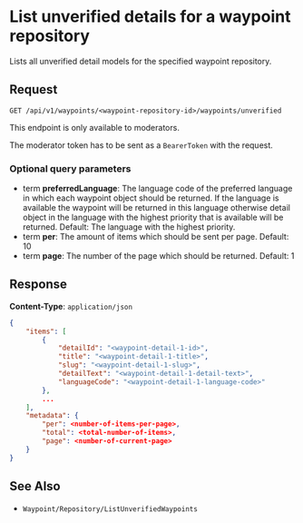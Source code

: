 # List unverified details for a waypoint repository

Lists all unverified detail models for the specified waypoint repository.

## Request

    GET /api/v1/waypoints/<waypoint-repository-id>/waypoints/unverified

This endpoint is only available to moderators.

The moderator token has to be sent as a `BearerToken` with the request.

### Optional query parameters

- term **preferredLanguage**: The language code of the preferred language in which each waypoint object should be returned. If the language is available the waypoint will be returned in this language otherwise detail object in the language with the highest priority that is available will be returned. Default: The language with the highest priority.
- term **per**: The amount of items which should be sent per page. Default: 10
- term **page**: The number of the page which should be returned. Default: 1

## Response

**Content-Type**: `application/json`

```json
{
    "items": [
        {
            "detailId": "<waypoint-detail-1-id>",
            "title": "<waypoint-detail-1-title>",
            "slug": "<waypoint-detail-1-slug>",
            "detailText": "<waypoint-detail-1-detail-text>",
            "languageCode": "<waypoint-detail-1-language-code>"
        },
        ...
    ],
    "metadata": {
        "per": <number-of-items-per-page>,
        "total": <total-number-of-items>,
        "page": <number-of-current-page>
    }
}
```

## See Also

* ``Waypoint/Repository/ListUnverifiedWaypoints``
